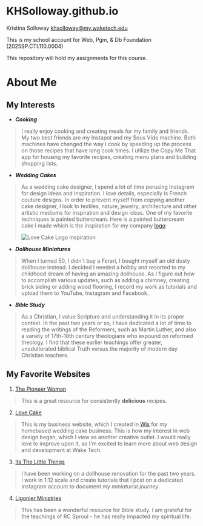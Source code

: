 # KHSolloway.github.io

Kristina Solloway
khsolloway@my.waketech.edu

This is my school account for Web, Pgm, & Db Foundation (2025SP.CTI.110.0004)

This repository will hold my assignments for this course.



# About Me
## My Interests
* **_Cooking_**  
> I really enjoy cooking and creating meals for my family and friends. My two best friends are my
> Instapot and my Sous Vide machine. Both machines have changed the way I cook by speeding up the process
> on those recipes that have long cook times. I utilize the Copy Me That app for housing my favorite
> recipes, creating menu plans and building shopping lists.

* **_Wedding Cakes_**  
> As a wedding cake designer, I spend a lot of time perusing Instagram for design ideas and inspiration.
> I love details, especially is French couture designs. In order to prevent myself from copying another cake designer, I look to
> textiles, nature, jewelry, architecture and other artistic mediums for inspiration and design ideas. One of my favorite
> techniques is painted buttercream. Here is a painted buttercream cake I made which is the inspiration for my company [logo](https://www.lovecakenc.com/?lightbox=dataItem-ljdinrh9):
> 
> ![Love Cake Logo Inspiration](https://static.wixstatic.com/media/2b8d00_01f7ad2b402c4e1d9a2152258401d3e4~mv2.jpg/v1/crop/x_551,y_1623,w_2565,h_3405/fill/w_368,h_488,al_c,q_80,usm_0.66_1.00_0.01,enc_avif,quality_auto/20170801_mangrum_cakes-0021-2_edited.jpg)

* _**Dollhouse Miniatures**_  
> When I turned 50, I didn't buy a Ferari, I bought myself an old dusty dollhouse instead. I decided I needed a hobby
> and resorted to my childhood dream of having an amazing dollhouse. As I figure out how to accomplish various
> updates, such as adding a chimney, creating brick siding or adding wood flooring, I record my work as tutorials
> and upload them to YouTube, Instagram and Facebook.
> 
* _**Bible Study**_  
> As a Christian, I value Scripture and understanding it in its proper context. In the past two years or so, I have dedicated
> a lot of time to reading the writings of the Reformers, such as Martin Luther, and also a variety of 17th-18th century theologians
> who expound on reformed theology. I find that these earlier teachings offer greater, unadulterated biblical Truth versus
> the majority of modern day Christian teachers.

## My Favorite Websites
1. [The Pioneer Woman](https://thepioneerwoman.com)  
> This is a great resource for consistently **delicious** recipes.
>
2. [Love Cake](https://lovecakenc.com/)  
> This is my business website, which I created in [Wix](wix.com) for my homebased wedding cake business.
> This is how my interest in web design began, which I view as another creative outlet. I would really
> love to improve upon it, so I'm excited to learn more about web design and development at Wake Tech.
>
3. [Its The Little Things](https://www.instagram.com/itsthelittlethings_dollhouse/)  
> I have been working on a dollhouse renovation for the past two years. I work in 1:12 scale and
> create tutorials that I post on a dedicated Instagram account to document
> my _miniaturist journey_.
>
4. [Ligonier Ministries](https://www.ligonier.org/)  
> This has been a wonderful resource for Bible study. I am grateful for the teachings of
> RC Sproul - he has really impacted my spiritual life.

